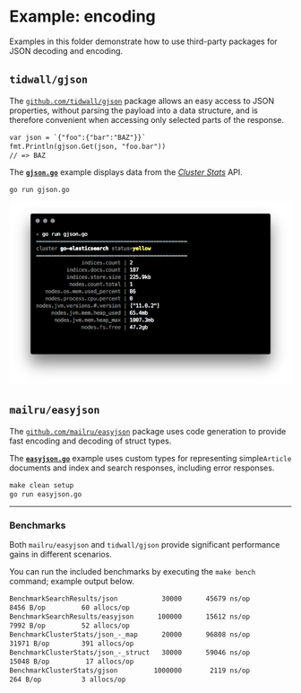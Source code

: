 # Example: encoding

Examples in this folder demonstrate how to use third-party packages for JSON decoding and encoding.

## `tidwall/gjson`

The [`github.com/tidwall/gjson`](https://github.com/tidwall/gjson) package allows an
easy access to JSON properties, without parsing the payload into a data structure,
and is therefore convenient when accessing only selected parts of the response.

``` golang
var json = `{"foo":{"bar":"BAZ"}}`
fmt.Println(gjson.Get(json, "foo.bar"))
// => BAZ
```

The [**`gjson.go`**](./gjson.go) example displays data from the
[_Cluster Stats_](https://www.elastic.co/guide/en/elasticsearch/reference/current/cluster-stats.html) API.

```
go run gjson.go
```

![Screenshot](screenshot.png)

## `mailru/easyjson`

The [`github.com/mailru/easyjson`](https://github.com/mailru/easyjson) package uses code generation to
provide fast encoding and decoding of struct types.

The [**`easyjson.go`**](./easyjson.go) example uses custom types for representing simple`Article` documents
and index and search responses, including error responses.

```
make clean setup
go run easyjson.go
```

-----

### Benchmarks

Both `mailru/easyjson` and `tidwall/gjson` provide significant performance gains in different scenarios.

You can run the included benchmarks by executing the `make bench` command; example output below.

```
BenchmarkSearchResults/json           30000	     45679 ns/op	    8456 B/op	      60 allocs/op
BenchmarkSearchResults/easyjson      100000	     15612 ns/op	    7992 B/op	      52 allocs/op
BenchmarkClusterStats/json_-_map      20000	     96808 ns/op	   31971 B/op	     391 allocs/op
BenchmarkClusterStats/json_-_struct   30000	     59046 ns/op	   15048 B/op	      17 allocs/op
BenchmarkClusterStats/gjson         1000000	      2119 ns/op	     264 B/op	       3 allocs/op
```
